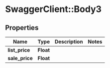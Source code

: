 # SwaggerClient::Body3

## Properties
Name | Type | Description | Notes
------------ | ------------- | ------------- | -------------
**list_price** | **Float** |  | 
**sale_price** | **Float** |  | 


